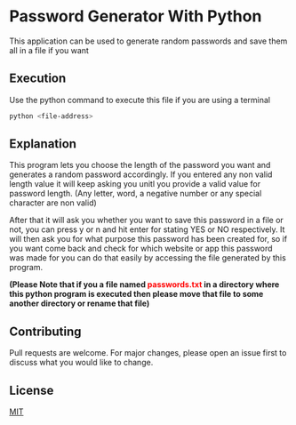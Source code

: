 # Password Generator With Python

This application can be used to generate random passwords and save them all in a file if you want

## Execution

Use the python command to execute this file if you are using a terminal

```bash
python <file-address>
```

## Explanation

This program lets you choose the length of the password you want and generates a random password accordingly. If you entered any non valid length value it will keep asking you unitl you provide a valid value for password length. (Any letter, word, a negative number or any special character are non valid)

After that it will ask you whether you want to save this password in a file or not, you can press y or n and hit enter for stating  YES or NO respectively. It will then ask you for what purpose this password has been created for, so if you want come back and check for which website or app this password was made for you can do that easily by accessing the file generated by this program.

<b>(Please Note that if you a file named <b style="color: red">passwords.txt</b> in a directory where this python program is executed then please move that file to some another directory or rename that file)</b>

## Contributing
Pull requests are welcome. For major changes, please open an issue first to discuss what you would like to change.

## License
[MIT](https://choosealicense.com/licenses/mit/)
